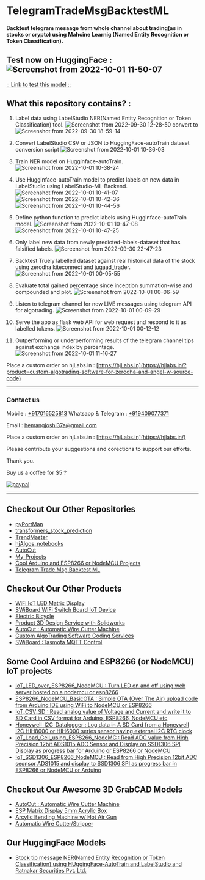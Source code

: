 # TelegramTradeMsgBacktestML

#### Backtest telegram mesaage from whole channel about trading(as in stocks or crypto) using Mahcine Learnig (Named Entity Recognition or Token Classification).

## Test now on HuggingFace : ![Screenshot from 2022-10-01 11-50-07](https://user-images.githubusercontent.com/12392345/193395791-2a586c59-1ee2-433d-9f27-cc8e90b8e679.png)
[:: Link to test this model ::](https://huggingface.co/hemangjoshi37a/autotrain-ratnakar_1000_sample_curated-1474454086?text=SUPER+DUPER+DELIVERY%0A%0ADELIVERY+%3A+BUY+BEPL+ABOVE+117+SL+103+TARGET+135+-+155+-+175)


## What this repository contains? :

1. Label data using LabelStudio NER(Named Entity Recognition or Token Classification) tool.
 ![Screenshot from 2022-09-30 12-28-50](https://user-images.githubusercontent.com/12392345/193394190-3ad215d1-3205-4af3-949e-6d95cf866c6c.png) convert to  ![Screenshot from 2022-09-30 18-59-14](https://user-images.githubusercontent.com/12392345/193394213-9bb936e7-34ea-4cbc-9132-80c7e5a006d7.png)

2. Convert LabelStudio CSV or JSON to HuggingFace-autoTrain dataset conversion script
![Screenshot from 2022-10-01 10-36-03](https://user-images.githubusercontent.com/12392345/193394227-32e293d4-6736-4e71-b687-b0c2fcad732c.png)

3. Train NER model on Hugginface-autoTrain.
 ![Screenshot from 2022-10-01 10-38-24](https://user-images.githubusercontent.com/12392345/193394247-bf51da86-45bb-41b4-b4da-3de86014e6a5.png)

4. Use Hugginface-autoTrain model to predict labels on new data in LabelStudio using LabelStudio-ML-Backend.
 ![Screenshot from 2022-10-01 10-41-07](https://user-images.githubusercontent.com/12392345/193394251-bfba07d4-c56b-4fe8-ba7f-08a1c69f0e2c.png)
 ![Screenshot from 2022-10-01 10-42-36](https://user-images.githubusercontent.com/12392345/193394261-df4bc8f8-9ffd-4819-ba26-04fddbba8e7b.png)
 ![Screenshot from 2022-10-01 10-44-56](https://user-images.githubusercontent.com/12392345/193394267-c5a111c3-8d00-4d6f-b3c6-0ea82e4ac474.png)

5. Define python function to predict labels using Hugginface-autoTrain model.
 ![Screenshot from 2022-10-01 10-47-08](https://user-images.githubusercontent.com/12392345/193394278-81389606-f690-454a-bb2b-ef3f1db39571.png)
![Screenshot from 2022-10-01 10-47-25](https://user-images.githubusercontent.com/12392345/193394288-27a0c250-41af-48b1-9c57-c146dc51da1d.png)

6. Only label new data from newly predicted-labels-dataset that has falsified labels.
 ![Screenshot from 2022-09-30 22-47-23](https://user-images.githubusercontent.com/12392345/193394294-fdfaf40a-c9cd-4c2d-836e-1878b503a668.png)

7. Backtest Truely labelled dataset against real historical data of the stock using zerodha kiteconnect and jugaad_trader.
 ![Screenshot from 2022-10-01 00-05-55](https://user-images.githubusercontent.com/12392345/193394303-137c2a2a-3341-4be3-8ece-5191669ec53a.png)

8. Evaluate total gained percentage since inception summation-wise and compounded and plot.
 ![Screenshot from 2022-10-01 00-06-59](https://user-images.githubusercontent.com/12392345/193394308-446eddd9-c5d1-47e3-a231-9edc620284bb.png)

9. Listen to telegram channel for new LIVE messages using telegram API for algotrading.
 ![Screenshot from 2022-10-01 00-09-29](https://user-images.githubusercontent.com/12392345/193394319-8cc915b7-216e-4e05-a7bf-28360b17de99.png)

10. Serve the app as flask web API for web request and respond to it as labelled tokens.
 ![Screenshot from 2022-10-01 00-12-12](https://user-images.githubusercontent.com/12392345/193394323-822c2a59-ca72-45b1-abca-a6e5df3364b0.png)

11. Outperforming or underperforming results of the telegram channel tips against exchange index by percentage.
 ![Screenshot from 2022-10-01 11-16-27](https://user-images.githubusercontent.com/12392345/193394685-53235198-04f8-4d3c-a341-535dd9093252.png)



Place a custom order on hjLabs.in : [https://hjLabs.in](https://hjlabs.in/?product=custom-algotrading-software-for-zerodha-and-angel-w-source-code)

------------------------------------------------------------------------------

### Contact us

Mobile : [+917016525813](tel:+917016525813)
Whatsapp & Telegram : [+919409077371](tel:+919409077371)

Email : [hemangjoshi37a@gmail.com](mailto:hemangjoshi37a@gmail.com)

Place a custom order on hjLabs.in : [https://hjLabs.in](https://hjlabs.in/)

Please contribute your suggestions and corections to support our efforts.

Thank you.

Buy us a coffee for $5 ?

[![paypal](https://www.paypalobjects.com/en_US/i/btn/btn_donateCC_LG.gif)](https://www.paypal.com/cgi-bin/webscr?cmd=_s-xclick&hosted_button_id=5JXC8VRCSUZWJ)

----------------------------------------------------------------------------------------

## Checkout Our Other Repositories

- [pyPortMan](https://github.com/hemangjoshi37a/pyPortMan)
- [transformers_stock_prediction](https://github.com/hemangjoshi37a/transformers_stock_prediction)
- [TrendMaster](https://github.com/hemangjoshi37a/TrendMaster)
- [hjAlgos_notebooks](https://github.com/hemangjoshi37a/hjAlgos_notebooks)
- [AutoCut](https://github.com/hemangjoshi37a/AutoCut)
- [My_Projects](https://github.com/hemangjoshi37a/My_Projects)
- [Cool Arduino and ESP8266 or NodeMCU Projects](https://github.com/hemangjoshi37a/my_Arduino)
- [Telegram Trade Msg Backtest ML](https://github.com/hemangjoshi37a/TelegramTradeMsgBacktestML)

## Checkout Our Other Products

- [WiFi IoT LED Matrix Display](https://hjlabs.in/product/wifi-iot-led-display)
- [SWiBoard WiFi Switch Board IoT Device](https://hjlabs.in/product/swiboard-wifi-switch-board-iot-device)
- [Electric Bicycle](https://hjlabs.in/product/electric-bicycle)
- [Product 3D Design Service with Solidworks](https://hjlabs.in/product/product-3d-design-with-solidworks/)
- [AutoCut : Automatic Wire Cutter Machine](https://hjlabs.in/product/automatic-wire-cutter-machine/)
- [Custom AlgoTrading Software Coding Services](https://hjlabs.in/product/custom-algotrading-software-for-zerodha-and-angel-w-source-code//)
- [SWiBoard :Tasmota MQTT Control](https://play.google.com/store/apps/details?id=in.hjlabs.swiboard)

## Some Cool Arduino and ESP8266 (or NodeMCU) IoT projects

- [IoT_LED_over_ESP8266_NodeMCU : Turn LED on and off using web server hosted on a nodemcu or esp8266](https://github.com/hemangjoshi37a/my_Arduino/tree/master/IoT_LED_over_ESP8266_NodeMCU)
- [ESP8266_NodeMCU_BasicOTA : Simple OTA (Over The Air) upload code from Arduino IDE using WiFi to NodeMCU or ESP8266](https://github.com/hemangjoshi37a/my_Arduino/tree/master/ESP8266_NodeMCU_BasicOTA)  
- [IoT_CSV_SD : Read analog value of Voltage and Current and write it to SD Card in CSV format for Arduino, ESP8266, NodeMCU etc](https://github.com/hemangjoshi37a/my_Arduino/tree/master/IoT_CSV_SD)  
- [Honeywell_I2C_Datalogger : Log data in A SD Card from a Honeywell I2C HIH8000 or HIH6000 series sensor having external I2C RTC clock](https://github.com/hemangjoshi37a/my_Arduino/tree/master/Honeywell_I2C_Datalogger)
- [IoT_Load_Cell_using_ESP8266_NodeMC : Read ADC value from High Precision 12bit ADS1015 ADC Sensor and Display on SSD1306 SPI Display as progress bar for Arduino or ESP8266 or NodeMCU](https://github.com/hemangjoshi37a/my_Arduino/tree/master/IoT_Load_Cell_using_ESP8266_NodeMC)
- [IoT_SSD1306_ESP8266_NodeMCU : Read from High Precision 12bit ADC seonsor ADS1015 and display to SSD1306 SPI as progress bar in ESP8266 or NodeMCU or Arduino](https://github.com/hemangjoshi37a/my_Arduino/tree/master/IoT_SSD1306_ESP8266_NodeMCU)  

## Checkout Our Awesome 3D GrabCAD Models

- [AutoCut : Automatic Wire Cutter Machine](https://grabcad.com/library/automatic-wire-cutter-machine-1)
- [ESP Matrix Display 5mm Acrylic Box](https://grabcad.com/library/esp-matrix-display-5mm-acrylic-box-1)
- [Arcylic Bending Machine w/ Hot Air Gun](https://grabcad.com/library/arcylic-bending-machine-w-hot-air-gun-1)
- [Automatic Wire Cutter/Stripper](https://grabcad.com/library/automatic-wire-cutter-stripper-1)

## Our HuggingFace Models

- [Stock tip message NER(Named Entity Recognition or Token Classification) using HUggingFace-AutoTrain and LabelStudio and Ratnakar Securities Pvt. Ltd.](https://huggingface.co/hemangjoshi37a/autotrain-ratnakar_1000_sample_curated-1474454086)
